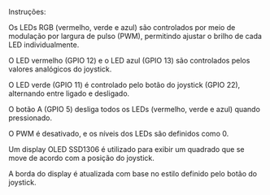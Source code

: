 Instruções:

Os LEDs RGB (vermelho, verde e azul) são controlados por meio de modulação por largura de pulso (PWM), permitindo ajustar o brilho de cada LED individualmente.

O LED vermelho (GPIO 12) e o LED azul (GPIO 13) são controlados pelos valores analógicos do joystick.

O LED verde (GPIO 11) é controlado pelo botão do joystick (GPIO 22), alternando entre ligado e desligado.

O botão A (GPIO 5) desliga todos os LEDs (vermelho, verde e azul) quando pressionado.

O PWM é desativado, e os níveis dos LEDs são definidos como 0.

Um display OLED SSD1306 é utilizado para exibir um quadrado que se move de acordo com a posição do joystick.

A borda do display é atualizada com base no estilo definido pelo botão do joystick.